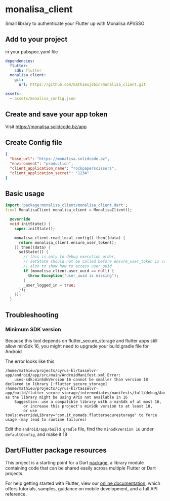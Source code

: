 # monalisa_client

Small library to authenticate your Flutter up with Monalisa API/SSO

## Add to your project

in your pubspec.yaml file
```yaml
dependencies:
  flutter:
    sdk: flutter
  monalisa_client:
    git:
      url: https://github.com/mathieujobin/monalisa_client.git

assets:
  - assets/monalisa_config.json
```

## Create and save your app token

Visit https://monalisa.solidcode.bz/app

## Create Config file

```json
{
  "base_url": "https://monalisa.solidcode.bz",
  "environment": "production",
  "client_application_name": "rockpaperscissors",
  "client_application_secret": "1234"
}
```

## Basic usage

```dart
import 'package:monalisa_client/monalisa_client.dart';
final MonalisaClient monalisa_client = MonalisaClient();

  @override
  void initState() {
    super.initState();

    monalisa_client.read_local_config().then((data) {
      return monalisa_client.ensure_user_token();
    }).then((data) {
      setState(() {
        // this is only to debug execution order,
        // setState should not be called before ensure_user_token is completed.
        // also to show how to access user_uuid
        if (monalisa_client.user_uuid == null) {
          throw Exception("user_uuid is missing");
        }
        _user_logged_in = true;
      });
    });
  }
```

## Troubleshooting

### Minimum SDK version

Because this tool depends on flutter_secure_storage and flutter apps still allow minSdk 16, you might need to upgrade your build.gradle file for Android

The error looks like this

```
/home/mathieu/projects/cyrus-kl/tasselvr-app/android/app/src/main/AndroidManifest.xml Error:
	uses-sdk:minSdkVersion 16 cannot be smaller than version 18 declared in library [:flutter_secure_storage] /home/mathieu/projects/cyrus-kl/tasselvr-app/build/flutter_secure_storage/intermediates/manifests/full/debug/AndroidManifest.xml as the library might be using APIs not available in 16
	Suggestion: use a compatible library with a minSdk of at most 16,
		or increase this project's minSdk version to at least 18,
		or use tools:overrideLibrary="com.it_nomads.fluttersecurestorage" to force usage (may lead to runtime failures)
```

Edit the `android/app/build.gradle` file, find the `minSdkVersion 16` under `defaultConfig`, and make it 18

## Dart/Flutter package resources

This project is a starting point for a Dart
[package](https://flutter.dev/developing-packages/),
a library module containing code that can be shared easily across
multiple Flutter or Dart projects.

For help getting started with Flutter, view our 
[online documentation](https://flutter.dev/docs), which offers tutorials, 
samples, guidance on mobile development, and a full API reference.
